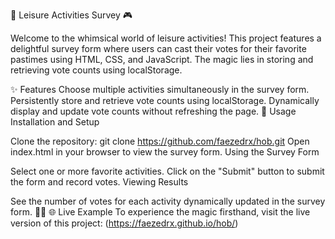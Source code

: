 🌟 Leisure Activities Survey 🎮

Welcome to the whimsical world of leisure activities! This project features a delightful survey form where users can cast their votes for their favorite pastimes using HTML, CSS, and JavaScript. The magic lies in storing and retrieving vote counts using localStorage.

✨ Features
Choose multiple activities simultaneously in the survey form.
Persistently store and retrieve vote counts using localStorage.
Dynamically display and update vote counts without refreshing the page.
🚀 Usage
Installation and Setup

Clone the repository: git clone https://github.com/faezedrx/hob.git
Open index.html in your browser to view the survey form.
Using the Survey Form

Select one or more favorite activities.
Click on the "Submit" button to submit the form and record votes.
Viewing Results

See the number of votes for each activity dynamically updated in the survey form.
👩‍💻 🌐 Live Example
To experience the magic firsthand, visit the live version of this project:
(https://faezedrx.github.io/hob/)
